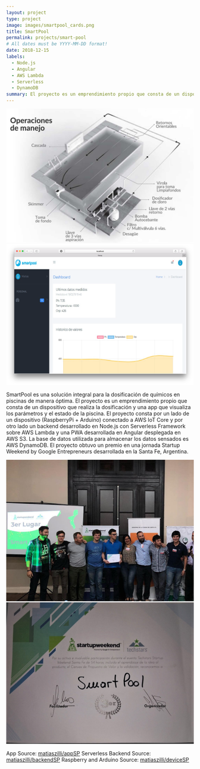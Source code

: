 ```yaml
---
layout: project
type: project
image: images/smartpool_cards.png
title: SmartPool
permalink: projects/smart-pool
# All dates must be YYYY-MM-DD format!
date: 2018-12-15
labels:
  - Node.js
  - Angular
  - AWS Lambda
  - Serverless
  - DynamoDB
summary: El proyecto es un emprendimiento propio que consta de un dispositivo que realiza la dosificación y una app que visualiza los parámetros y el estado de la piscina.
---
```


<img class="ui medium right floated rounded image" src="../images/smartPoolDevFull.jpg">

<img class="ui medium right floated rounded image" src="../images/smartpool-home-page.png">

SmartPool es una solución integral para la dosificación de químicos en piscinas de manera óptima.
El proyecto es un emprendimiento propio que consta de un dispositivo que realiza la dosificación y una app que visualiza los parámetros y el estado de la piscina. El proyecto consta por un lado de un dispositivo (RaspberryPi + Arduino) conectado a AWS IoT Core y por otro lado un backend desarrollado en Node.js con Serverless Framework sobre AWS Lambda y una PWA desarrollada en Angular desplegada en AWS S3. La base de datos utilizada para almacenar los datos sensados es AWS DynamoDB.
El proyecto obtuvo un premio en una jornada Startup Weekend by Google Entrepreneurs desarrollada en la Santa Fe, Argentina.

<img class="ui image" src="../images/smartpool-award.jpg">
<img class="ui image" src="../images/smartpool-award-2.jpg">

 
App Source: <a href="https://github.com/matiaszilli/appSP"><i class="large github icon"></i>matiaszilli/appSP</a>
Serverless Backend Source: <a href="https://github.com/matiaszilli/backendSP"><i class="large github icon"></i>matiaszilli/backendSP</a>
Raspberry and Arduino Source: <a href="https://github.com/matiaszilli/deviceSP"><i class="large github icon"></i>matiaszilli/deviceSP</a>